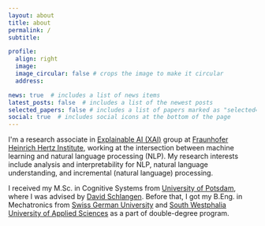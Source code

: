 ```yaml
---
layout: about
title: about
permalink: /
subtitle: 

profile:
  align: right
  image:
  image_circular: false # crops the image to make it circular
  address:

news: true  # includes a list of news items
latest_posts: false  # includes a list of the newest posts
selected_papers: false # includes a list of papers marked as "selected={true}"
social: true  # includes social icons at the bottom of the page
---
```


<!-- Write your biography here. Tell the world about yourself. Link to your favorite [subreddit](http://reddit.com). You can put a picture in, too. The code is already in, just name your picture `prof_pic.jpg` and put it in the `img/` folder.

Put your address / P.O. box / other info right below your picture. You can also disable any of these elements by editing `profile` property of the YAML header of your `_pages/about.md`. Edit `_bibliography/papers.bib` and Jekyll will render your [publications page](/al-folio/publications/) automatically.

Link to your social media connections, too. This theme is set up to use [Font Awesome icons](http://fortawesome.github.io/Font-Awesome/) and [Academicons](https://jpswalsh.github.io/academicons/), like the ones below. Add your Facebook, Twitter, LinkedIn, Google Scholar, or just disable all of them. -->

I'm a research associate in [Explainable AI (XAI)](https://www.hhi.fraunhofer.de/en/departments/ai/research-groups/explainable-artificial-intelligence.html) group at [Fraunhofer Heinrich Hertz Institute](https://www.hhi.fraunhofer.de/index.html), working at the intersection between machine learning and natural language processing (NLP). My research interests include analysis and interpretability for NLP, natural language understanding, and incremental (natural language) processing. 

I received my M.Sc. in Cognitive Systems from [University of Potsdam](https://www.uni-potsdam.de/de/), where I was advised by [David Schlangen](https://www.ling.uni-potsdam.de/~das/). Before that, I got my B.Eng. in Mechatronics from [Swiss German University](https://sgu.ac.id/) and [South Westphalia University of Applied Sciences](https://www.fh-swf.de/de/) as a part of double-degree program.
